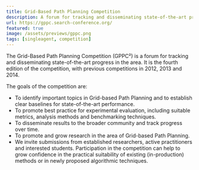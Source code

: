 ```yaml
---
title: Grid-Based Path Planning Competition
description: A forum for tracking and disseminating state-of-the-art progress in grid-based path planning
url: https://gppc.search-conference.org/
featured: true
image: /assets/previews/gppc.png
tags: [singleagent, competition]
---
```


The Grid-Based Path Planning Competition (GPPC²) is a forum for tracking and disseminating state-of-the-art progress in the area. It is the fourth edition of the competition, with previous competitions in 2012, 2013 and 2014.

The goals of the competition are:

- To identify important topics in Grid-based Path Planning and to establish clear baselines for state-of-the-art performance.
- To promote best practice for experimental evaluation, including suitable metrics, analysis methods and benchmarking techniques.
- To disseminate results to the broader community and track progress over time.
- To promote and grow research in the area of Grid-based Path Planning.
- We invite submissions from established researchers, active practitioners and interested students. Participation in the competition can help to grow confidence in the practical suitability of existing (in-production) methods or in newly proposed algorithmic techniques.
